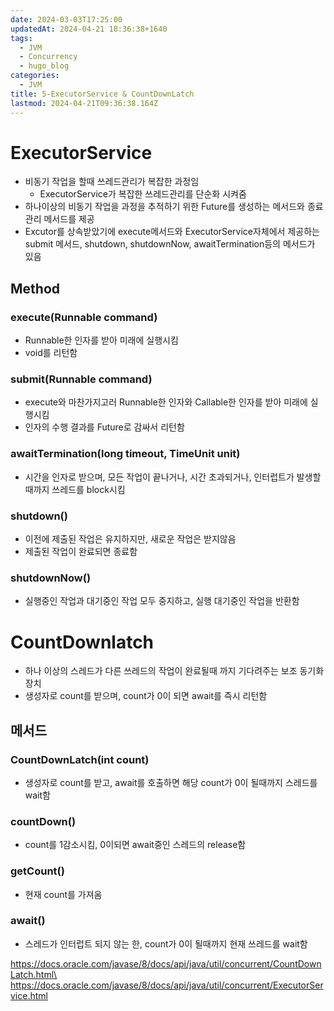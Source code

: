 ```yaml
---
date: 2024-03-03T17:25:00
updatedAt: 2024-04-21 18:36:38+1640
tags:
  - JVM
  - Concurrency
  - hugo_blog
categories:
  - JVM
title: 5-ExecutorService & CountDownLatch
lastmod: 2024-04-21T09:36:38.164Z
---
```

# ExecutorService

* 비동기 작업을 할때 쓰레드관리가 복잡한 과정임
  * ExecutorService가 복잡한 쓰레드관리를 단순화 시켜줌
* 하나이상의 비동기 작업을 과정을 추적하기 위한 Future를 생성하는 메서드와 종료관리 메서드를 제공
* Excutor를 상속받았기에 execute메서드와 ExecutorService자체에서 제공하는 submit 메서드, shutdown, shutdownNow, awaitTermination등의 메서드가 있음

## Method

### execute(Runnable command)

* Runnable한 인자를 받아 미래에 실행시킴
* void를 리턴함

### submit(Runnable command)

* execute와 마찬가지고러 Runnable한 인자와 Callable한 인자를 받아 미래에 실행시킴
* 인자의 수행 결과를 Future로 감싸서 리턴함

### awaitTermination(long timeout, TimeUnit unit)

* 시간을 인자로 받으며, 모든 작업이 끝나거나, 시간 초과되거나, 인터럽트가 발생할때까지 쓰레드를 block시킴

### shutdown()

* 이전에 제출된 작업은 유지하지만, 새로운 작업은 받지않음
* 제출된 작업이 완료되면 종료함

### shutdownNow()

* 실행중인 작업과 대기중인 작업 모두 중지하고, 실행 대기중인 작업을 반환함

# CountDownlatch

* 하나 이상의 스레드가 다른 쓰레드의 작업이 완료될때 까지 기다려주는 보조 동기화 장치
* 생성자로 count를 받으며, count가 0이 되면 await를 즉시 리턴함

## 메서드

### CountDownLatch(int count)

* 생성자로 count를 받고, await를 호출하면 해당 count가 0이 될때까지 스레드를 wait함

### countDown()

* count를 1감소시킴, 0이되면 await중인 스레드의 release함

### getCount()

* 현재 count를 가져옴

### await()

* 스레드가 인터럽트 되지 않는 한, count가 0이 될때까지 현재 쓰레드를 wait함

https://docs.oracle.com/javase/8/docs/api/java/util/concurrent/CountDownLatch.html\
https://docs.oracle.com/javase/8/docs/api/java/util/concurrent/ExecutorService.html
